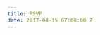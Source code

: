```yaml
---
title: RSVP
date: 2017-04-15 07:08:00 Z
---
```


<div data-paperform-id="rsvp"></div><script>(function() {var script = document.createElement('script'); script.src = "https://paperform.co/__embed"; document.body.appendChild(script); })()</script>